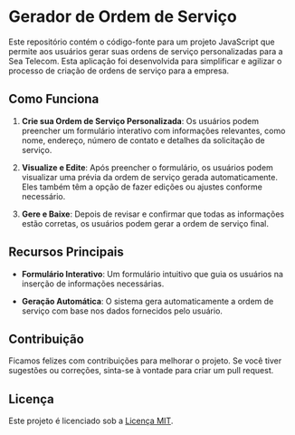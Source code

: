 # Gerador de Ordem de Serviço

Este repositório contém o código-fonte para um projeto JavaScript que permite aos usuários gerar suas ordens de serviço personalizadas para a Sea Telecom. Esta aplicação foi desenvolvida para simplificar e agilizar o processo de criação de ordens de serviço para a empresa.

## Como Funciona

1. **Crie sua Ordem de Serviço Personalizada**: Os usuários podem preencher um formulário interativo com informações relevantes, como nome, endereço, número de contato e detalhes da solicitação de serviço.

2. **Visualize e Edite**: Após preencher o formulário, os usuários podem visualizar uma prévia da ordem de serviço gerada automaticamente. Eles também têm a opção de fazer edições ou ajustes conforme necessário.

3. **Gere e Baixe**: Depois de revisar e confirmar que todas as informações estão corretas, os usuários podem gerar a ordem de serviço final.

## Recursos Principais

- **Formulário Interativo**: Um formulário intuitivo que guia os usuários na inserção de informações necessárias.

- **Geração Automática**: O sistema gera automaticamente a ordem de serviço com base nos dados fornecidos pelo usuário.

## Contribuição

Ficamos felizes com contribuições para melhorar o projeto. Se você tiver sugestões ou correções, sinta-se à vontade para criar um pull request.

## Licença

Este projeto é licenciado sob a [Licença MIT](LICENSE).
